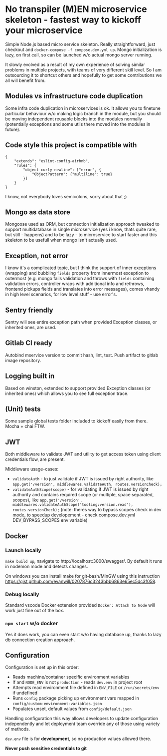 # No transpiler (M)EN microservice skeleton - fastest way to kickoff your microservice

Simple Node.js based micro service skeleton. Really straightforward, just checkout and `docker-compose -f compose.dev.yml up`. Mongo initialization is lazy, on first call, so can be launched w/o actual mongo server running.

It slowly evolved as a result of my own experience of solving similar problems in multiple projects, with teams of very different skill level. So I am outsourcing it to shortcut others and hopefully to get some contributions we all will benefit from.

## Modules vs infrastructure code duplication

Some infra code duplication in microservices is ok. It allows you to finetune particular behaviour w/o making logic branch in the module, but you should be moving independent reusable blocks into the modules normally (potentially exceptions and some utils there moved into the modules in future).

## Code style this project is compatible with

```
{
    "extends": "eslint-config-airbnb",
    "rules": {
        "object-curly-newline": ["error", {
            "ObjectPattern": {"multiline": true}
        }]
    }
}
```
I know, not everybody loves semicolons, sorry about that ;)

## Mongo as data store

Mongoose used as ORM, but connection initialization approach tweaked to support multidatabase in single microservice (yes i know, thats quite rare, but still - happens) and to be lazy - to microservice to start faster and this skeleton to be usefull when mongo isn't actually used.

## Exception, not error

I know it's a complicated topic, but I think the support of inner exceptions (wrapping) and bubbling `fields` property from innermost exception to outermost (e.g. mongo fails validation and throws with `fields` containing validation errors, controller wraps with additional info and rethrows, frontend pickups fields and translates into error messages), comes vhandy in high level scenarios, for low level stuff - use error's. 

## Sentry friendly

Sentry will see entire exception path when provided Exception classes, or inherited ones, are used.

## Gitlab CI ready

Autobind mservice version to commit hash, lint, test. Push artifact to gitlab image repository.

## Logging built in

Based on winston, extended to support provided Exception classes (or inherited ones) which allows you to see full exception trace.

## (Unit) tests

Some sample global tests folder included to kickoff easily from there. Mocha + chai FTW.

## JWT

Both middleware to validate JWT and utility to get access token using client credentials flow, are present.

Middleware usage-cases:
* `validateAuth` - to just validate if JWT is issued by right authority, like `app.get('/version', middlewares.validateAuth, routes.versionCheck);`
* `validateAuthScope(scope)` - for validating if JWT is issued by right authority and contains required scope (or multiple, space separated, scopes), like `app.get('/version', middlewares.validateAuthScope('tooling:version.read'), routes.versionCheck);`
(note: theres way to bypass scopes check in dev mode, to speedup developement - check compose.dev.yml DEV_BYPASS_SCOPES env variable)

## Docker

### Launch locally

`make build up`, navigate to http://localhost:3000/swagger/. By default it runs in nodemon mode and detects changes.

On windows you can install make for git-bash/MinGW using this instruction https://gist.github.com/evanwill/0207876c3243bbb6863e65ec5dc3f058.

### Debug locally

Standard vscode Docker extension provided `Docker: Attach to Node` will work just fine out of the box.

### `npm start` w/o docker

Yes it does work, you can even start w/o having database up, thanks to lazy db connection creation approach.

## Configuration

Configuration is set up in this order:
- Reads machine/container specific environment variables
- If and `NODE_ENV` is not `production` - reads `dev.env` in project root
- Attempts read environment file defined in `ENV_FILE` or `/run/secrets/env` if undefined
- Runs `config` package picking up environment vars mapped in `config/custom-environment-variables.json`
- Populates unset, default values from `config/default.json`

Handling configuration this way allows developers to update configuration independently and let deployment team override any of those using variety of methods.

`dev.env` file is for **development**, so no production values allowed there.

**Never push sensitive credentials to git**
